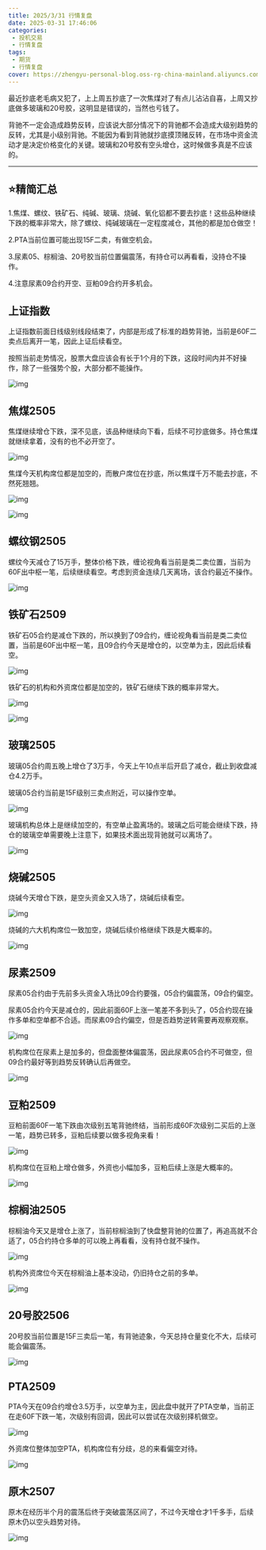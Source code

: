 ```yaml
---
title: 2025/3/31 行情复盘
date: 2025-03-31 17:46:06
categories: 
 - 投机交易
 - 行情复盘
tags:
 - 期货
 - 行情复盘
cover: https://zhengyu-personal-blog.oss-rg-china-mainland.aliyuncs.com/futures-review-face.png
---
```


最近抄底老毛病又犯了，上上周五抄底了一次焦煤对了有点儿沾沾自喜，上周又抄底做多玻璃和20号胶，这明显是错误的，当然也亏钱了。

背驰不一定会造成趋势反转，应该说大部分情况下的背驰都不会造成大级别趋势的反转，尤其是小级别背驰。不能因为看到背驰就抄底摸顶赌反转，在市场中资金流动才是决定价格变化的关键。玻璃和20号胶有空头增仓，这时候做多真是不应该的。

------

## **⭐精简汇总**

1.焦煤、螺纹、铁矿石、纯碱、玻璃、烧碱、氧化铝都不要去抄底！这些品种继续下跌的概率非常大，除了螺纹、纯碱玻璃在一定程度减仓，其他的都是加仓做空！

2.PTA当前位置可能出现15F二卖，有做空机会。

3.尿素05、棕榈油、20号胶当前位置偏震荡，有持仓可以再看看，没持仓不操作。

4.注意尿素09合约开空、豆粕09合约开多机会。

## 上证指数

上证指数前面日线级别线段结束了，内部是形成了标准的趋势背驰，当前是60F二卖点后离开一笔，因此上证后续看空。

按照当前走势情况，股票大盘应该会有长于1个月的下跌，这段时间内并不好操作，除了一些强势个股，大部分都不能操作。

![img](https://pic4.zhimg.com/80/v2-e9d744596040707abd4fb8cd85a9f45f_720w.webp)

## 焦煤2505

焦煤继续增仓下跌，深不见底，该品种继续向下看，后续不可抄底做多。持仓焦煤就继续拿着，没有的也不必开空了。

![img](https://pic1.zhimg.com/80/v2-cded9784893184a5a45d7d848c9c3378_720w.webp)

焦煤今天机构席位都是加空的，而散户席位在抄底，所以焦煤千万不能去抄底，不然死翘翘。

![img](https://pic4.zhimg.com/80/v2-0e63241d30536706c6cc54071881e53d_720w.webp)

![img](https://pic2.zhimg.com/80/v2-864ff4144201ea7bb4bcebfea6babeb9_720w.webp)

## 螺纹钢2505

螺纹今天减仓了15万手，整体价格下跌，缠论视角看当前是类二卖位置，当前为60F出中枢一笔，后续继续看空。考虑到资金连续几天离场，该合约最近不操作。

![img](https://pica.zhimg.com/80/v2-a5bdbb04b88cb485848efabb47e87c28_720w.webp)

## 铁矿石2509

铁矿石05合约是减仓下跌的，所以换到了09合约，缠论视角看当前是类二卖位置，当前是60F出中枢一笔，且09合约今天是增仓的，以空单为主，因此后续看空。

![img](https://pica.zhimg.com/80/v2-c2f34b750e7d9059e39d7b909ed24b56_720w.webp)

铁矿石的机构和外资席位都是加空的，铁矿石继续下跌的概率非常大。

![img](https://pica.zhimg.com/80/v2-d8be56beb483f8d6504f20a6f5596a96_720w.webp)

![img](https://pic4.zhimg.com/80/v2-c11d422c948944b3fa583c7c0099087f_720w.webp)

## 玻璃2505

玻璃05合约周五晚上增仓了3万手，今天上午10点半后开启了减仓，截止到收盘减仓4.2万手。

玻璃05合约当前是15F级别三卖点附近，可以操作空单。

![img](https://picx.zhimg.com/80/v2-b43b2cc8a755702779e1a586939eefc7_720w.webp)

玻璃机构总体上是继续加空的，有空单止盈离场的。玻璃之后可能会继续下跌，持仓的玻璃空单需要晚上注意下，如果技术面出现背驰就可以离场了。

![img](https://pic4.zhimg.com/80/v2-632250b552a3907ecee38ad5de033489_720w.webp)

## 烧碱2505

烧碱今天增仓下跌，是空头资金又入场了，烧碱后续看空。

![img](https://picx.zhimg.com/80/v2-bcf532778bfbc0ce7c2317574f5b34f5_720w.webp)

烧碱的六大机构席位一致加空，烧碱后续价格继续下跌是大概率的。

![img](https://pic3.zhimg.com/80/v2-ac67a6a92d320383d24ff6e3aa005ca2_720w.webp)

## 尿素2509

尿素05合约由于先前多头资金入场比09合约要强，05合约偏震荡，09合约偏空。

尿素05合约今天是减仓的，因此前面60F上涨一笔差不多到头了，05合约现在操作多单和空单都不合适。而尿素09合约偏空，但是否趋势逆转需要再观察观察。

![img](https://pic1.zhimg.com/80/v2-2b03aee00d9ae79e4167bb4b4d0aa3f4_720w.webp)

机构席位在尿素上是加多的，但盘面整体偏震荡，因此尿素05合约不可做空，但09合约最好等到趋势反转确认后再做空。

![img](https://pic3.zhimg.com/80/v2-68ecc0212652097673dea69c0590dc52_720w.webp)

## 豆粕2509

豆粕前面60F一笔下跌由次级别五笔背驰终结，当前形成60F次级别二买后的上涨一笔，趋势已转多，豆粕后续要以做多视角来看！

![img](https://picx.zhimg.com/80/v2-073901b33108c2d4cc13a733262fd307_720w.webp)

机构席位在豆粕上增仓做多，外资也小幅加多，豆粕后续上涨是大概率的。

![img](https://pic1.zhimg.com/80/v2-33ab3902ab3edd50ce64e38dd2d4b870_720w.webp)

## 棕榈油2505

棕榈油今天又是增仓上涨了，当前棕榈油到了快盘整背驰的位置了，再追高就不合适了，05合约持仓多单的可以晚上再看看，没有持仓就不操作。

![img](https://pica.zhimg.com/80/v2-333198ee0dc0608a009b4b27a798184a_720w.webp)

机构外资席位今天在棕榈油上基本没动，仍旧持仓之前的多单。

![img](https://pic3.zhimg.com/80/v2-534d1a0e6bcb777934a42168afc0238a_720w.webp)

## 20号胶2506

20号胶当前位置是15F三卖后一笔，有背驰迹象，今天总持仓量变化不大，后续可能会偏震荡。

![img](https://pica.zhimg.com/80/v2-2687ae5b41570a966d607df12060b9b0_720w.webp)

## PTA2509

PTA今天在09合约增仓3.5万手，以空单为主，因此盘中就开了PTA空单，当前正在走60F下跌一笔，次级别有回调，因此可以尝试在次级别择机做空。

![img](https://picx.zhimg.com/80/v2-165744ff80cc16b7d1d0e3c495122a33_720w.webp)

外资席位整体加空PTA，机构席位有分歧，总的来看偏空对待。

![img](https://picx.zhimg.com/80/v2-3e3c434e463888cda52429a4c2f123bf_720w.webp)

## 原木2507

原木在经历半个月的震荡后终于突破震荡区间了，不过今天增仓才1千多手，后续原木仍以空头趋势对待。

![img](https://pica.zhimg.com/80/v2-9a2fa4260e1cdf2d37f974c4c3b577cc_720w.webp)
